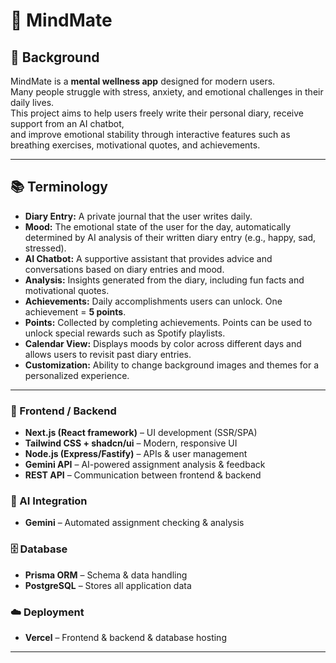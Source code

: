 # 🌱 MindMate

## 📖 Background
MindMate is a **mental wellness app** designed for modern users.  
Many people struggle with stress, anxiety, and emotional challenges in their daily lives.  
This project aims to help users freely write their personal diary, receive support from an AI chatbot,  
and improve emotional stability through interactive features such as breathing exercises, motivational quotes, and achievements.  

---

## 📚 Terminology
- **Diary Entry:** A private journal that the user writes daily.  
- **Mood:** The emotional state of the user for the day, automatically determined by AI analysis of their written diary entry (e.g., happy, sad, stressed).  
- **AI Chatbot:** A supportive assistant that provides advice and conversations based on diary entries and mood.  
- **Analysis:** Insights generated from the diary, including fun facts and motivational quotes.  
- **Achievements:** Daily accomplishments users can unlock. One achievement = **5 points**.  
- **Points:** Collected by completing achievements. Points can be used to unlock special rewards such as Spotify playlists.  
- **Calendar View:** Displays moods by color across different days and allows users to revisit past diary entries.  
- **Customization:** Ability to change background images and themes for a personalized experience.  

---

### 🎨 Frontend / Backend
- **Next.js (React framework)** – UI development (SSR/SPA)  
- **Tailwind CSS + shadcn/ui** – Modern, responsive UI  
- **Node.js (Express/Fastify)** – APIs & user management  
- **Gemini API** – AI-powered assignment analysis & feedback
- **REST API** – Communication between frontend & backend  

### 🤖 AI Integration
- **Gemini** – Automated assignment checking & analysis

### 🗄️ Database
- **Prisma ORM** – Schema & data handling  
- **PostgreSQL** – Stores all application data 

### ☁️ Deployment
- **Vercel** – Frontend & backend & database hosting  

---
